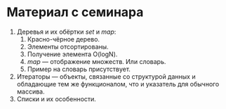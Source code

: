 # Материал с семинара

1. Деревья и их обёртки _set_ и _map_:
   1. Красно-чёрное дерево.
   2. Элементы отсортированы.
   3. Получение элемента O(logN).
   4. _map_ &mdash; отображение множеств. Или словарь.
   5. Пример на словарь присутствует.
2. Итераторы &mdash; объекты, связанные со структурой
данных и обладающие тем же функционалом, что и указатель
для обычного массива.
3. Списки и их особенности.
